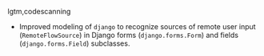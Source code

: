 lgtm,codescanning
* Improved modeling of `django` to recognize sources of remote user input (`RemoteFlowSource`) in Django forms (`django.forms.Form`) and fields (`django.forms.Field`) subclasses.
